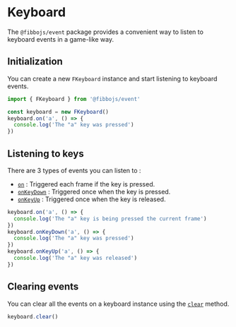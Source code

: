 # Keyboard

The `@fibbojs/event` package provides a convenient way to listen to keyboard events in a game-like way.

## Initialization

You can create a new `FKeyboard` instance and start listening to keyboard events.

```typescript
import { FKeyboard } from '@fibbojs/event'

const keyboard = new FKeyboard()
keyboard.on('a', () => {
  console.log('The "a" key was pressed')
})
```

## Listening to keys

There are 3 types of events you can listen to :

- [`on`](/api/event/classes/FKeyboard#on) : Triggered each frame if the key is pressed.
- [`onKeyDown`](/api/event/classes/FKeyboard#onkeydown) : Triggered once when the key is pressed.
- [`onKeyUp`](/api/event/classes/FKeyboard#onkeyup) : Triggered once when the key is released.

```typescript
keyboard.on('a', () => {
  console.log('The "a" key is being pressed the current frame')
})
keyboard.onKeyDown('a', () => {
  console.log('The "a" key was pressed')
})
keyboard.onKeyUp('a', () => {
  console.log('The "a" key was released')
})
```

## Clearing events

You can clear all the events on a keyboard instance using the [`clear`](/api/event/classes/FKeyboard#clear) method.

```typescript
keyboard.clear()
```

